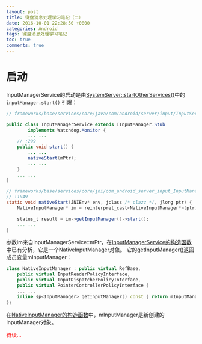 ```yaml
---
layout: post
title: 键盘消息处理学习笔记（二）
date: 2016-10-01 22:28:50 +0800
categories: Android
tags: 键盘消息处理学习笔记
toc: true
comments: true
---
```

# 启动
InputManagerService的启动是由[SystemServer::startOtherServices()](#InputManagerService的启动和创建)中的
`inputManager.start()`
引爆：
``` java
// frameworks/base/services/core/java/com/android/server/input/InputService.java

public class InputManagerService extends IInputManager.Stub
        implements Watchdog.Monitor {
        ... ...
    // :299
    public void start() {
        ... ...
        nativeStart(mPtr);
        ... ...
    }
    ... ...
}

// frameworks/base/services/core/jni/com_android_server_input_InputManagerService.cpp
// :1049
static void nativeStart(JNIEnv* env, jclass /* clazz */, jlong ptr) {
    NativeInputManager* im = reinterpret_cast<NativeInputManager*>(ptr);

    status_t result = im->getInputManager()->start();
    ... ...
}
```
参数im来自InputManagerService::mPtr，在[InputManagerService的构造函数](#InputManagerService__InputManagerService)中已有分析，它是一个NativeInputManager对象。
它的getInputManager()返回成员变量mInputManager：
``` c++
class NativeInputManager : public virtual RefBase,
    public virtual InputReaderPolicyInterface,
    public virtual InputDispatcherPolicyInterface,
    public virtual PointerControllerPolicyInterface {
    ... ...
    inline sp<InputManager> getInputManager() const { return mInputManager; }
};
```
在[NativeInputManager的构造函数](#NativeInputManager__NativeInputManager)中，mInputManager是新创建的InputManager对象。

<font color="red">待续...</font>